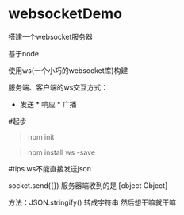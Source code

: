 # websocketDemo
搭建一个websocket服务器

基于node

使用ws(一个小巧的websocket库)构建

服务端、客户端的ws交互方式：

* 发送  * 响应  * 广播

#起步
>npm init

>npm install ws -save

#tips
ws不能直接发送json

socket.send({}) 服务器端收到的是 [object Object]

方法：JSON.stringify() 转成字符串 然后想干嘛就干嘛
